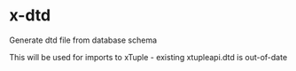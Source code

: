 # x-dtd
Generate dtd file from database schema

This will be used for imports to xTuple - existing xtupleapi.dtd is out-of-date
